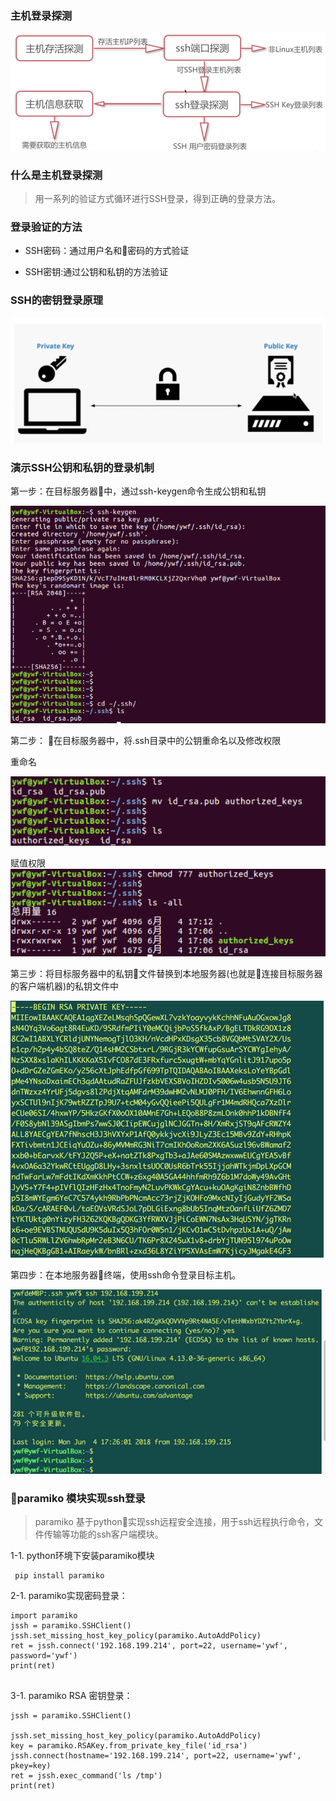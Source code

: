 ### 主机登录探测

![主机探测流程图](主机探测流程图.png)

### 什么是主机登录探测


> 用一系列的验证方式循环进行SSH登录，得到正确的登录方法。


### 登录验证的方法

* SSH密码：通过用户名和密码的方式验证

* SSH密钥:通过公钥和私钥的方法验证


### SSH的密钥登录原理

![密钥原理图](密钥原理图.png)

### 演示SSH公钥和私钥的登录机制

第一步：在目标服务器中，通过ssh-keygen命令生成公钥和私钥

![目标服务器的公钥和私钥生成图示](目标服务器的公钥和私钥生成图示.png)

第二步： 在目标服务器中，将.ssh目录中的公钥重命名以及修改权限

重命名

![重命名](重命名.png)

赋值权限
![赋值权限](赋值权限.png)


第三步：将目标服务器中的私钥文件替换到本地服务器(也就是连接目标服务器的客户端机器)的私钥文件中

![替换私钥文件](替换私钥文件.png)

第四步：在本地服务器终端，使用ssh命令登录目标主机。

![SSH命令登录目标主机](sSH命令登录目标主机.png)


### paramiko 模块实现ssh登录

> paramiko 基于python实现ssh远程安全连接，用于ssh远程执行命令，文件传输等功能的ssh客户端模块。


1-1. python环境下安装paramiko模块

```
 pip install paramiko
```

2-1. paramiko实现密码登录：

```
import paramiko
jssh = paramiko.SSHClient()
jssh.set_missing_host_key_policy(paramiko.AutoAddPolicy)
ret = jssh.connect('192.168.199.214', port=22, username='ywf', password='ywf')
print(ret)


```

3-1. paramiko RSA 密钥登录：

```
jssh = paramiko.SSHClient()

jssh.set_missing_host_key_policy(paramiko.AutoAddPolicy)
key = paramiko.RSAKey.from_private_key_file('id_rsa')
jssh.connect(hostname='192.168.199.214', port=22, username='ywf', pkey=key)
ret = jssh.exec_command('ls /tmp')
print(ret)

```
